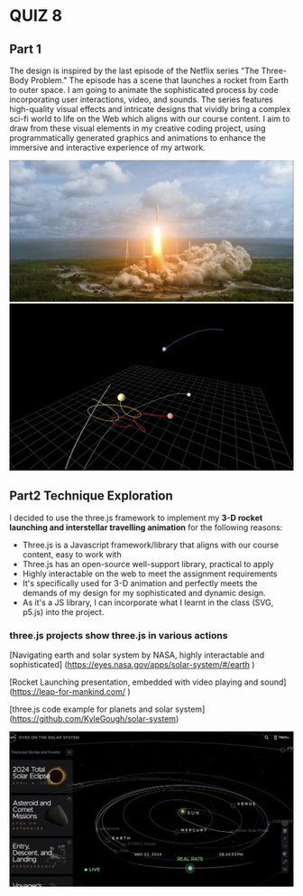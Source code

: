 # QUIZ 8 

## Part 1 
The design is inspired by the last episode of the Netflix series "The Three-Body Problem."  The episode has a scene that launches a rocket from Earth to outer space. I am going to animate the sophisticated process by code incorporating user interactions, video, and sounds.
The series features high-quality visual effects and intricate designs that vividly bring a complex sci-fi world to life on the Web which aligns with our course content.  I aim to draw from these visual elements in my creative coding project, using programmatically generated graphics and animations to enhance the immersive and interactive experience of my artwork.

![Scene1 Launching Image](readme_images/rocket.png)
![Scene2 Outer Space Travelling](readme_images/solar.jpg)


## Part2 Technique Exploration 
I decided to use the three.js framework to implement my **3-D rocket launching and interstellar travelling animation** for the following reasons:
- Three.js is a Javascript framework/library that aligns with our course content, easy to work with
- Three.js has an open-source well-support library, practical to apply
- Highly interactable on the web to meet the assignment requirements
- It's specifically used for 3-D animation and perfectly meets the demands of my design for my sophisticated and dynamic design.
- As it's a JS library, I can incorporate what I learnt in the class (SVG, p5.js) into the project.

### three.js projects show three.js in various actions 
[Navigating earth and solar system by NASA, highly interactable  and sophisticated]
(https://eyes.nasa.gov/apps/solar-system/#/earth )
 
 [Rocket Launching presentation, embedded with video playing and sound]
 (https://leap-for-mankind.com/  )
 
[three.js code example for planets and solar system]
(https://github.com/KyleGough/solar-system)

![Three.js NASA Project on Web](readme_images/presentation.jpg)
